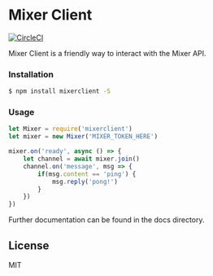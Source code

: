 # Mixer Client

[![CircleCI](https://circleci.com/gh/ConnorMcF/mixerclient.svg?style=svg)](https://circleci.com/gh/ConnorMcF/mixerclient)

Mixer Client is a friendly way to interact with the Mixer API.

### Installation

```sh
$ npm install mixerclient -S
```

### Usage
```js
let Mixer = require('mixerclient')
let mixer = new Mixer('MIXER_TOKEN_HERE')

mixer.on('ready', async () => {
	let channel = await mixer.join()
	channel.on('message', msg => {
	    if(msg.content == 'ping') {
	        msg.reply('pong!')
        }
    })
})
```
Further documentation can be found in the docs directory.

License
----

MIT